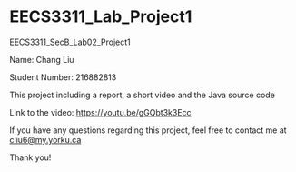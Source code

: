# EECS3311_Lab_Project1
EECS3311_SecB_Lab02_Project1

Name: Chang Liu

Student Number: 216882813

This project including a report, a short video and the Java source code

Link to the video: https://youtu.be/gGQbt3k3Ecc

If you have any questions regarding this project, feel free to contact me at cliu6@my.yorku.ca

Thank you!
